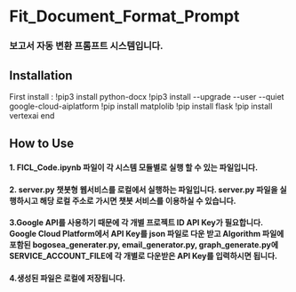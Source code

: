 Fit_Document_Format_Prompt
==========================
### 보고서 자동 변환 프롬프트 시스템입니다.

Installation
---------------
First install :
  !pip3 install python-docx
  !pip3 install --upgrade --user --quiet google-cloud-aiplatform
  !pip install matplolib
  !pip install flask
  !pip install vertexai
end

How to Use
---------------
#### 1. FICL_Code.ipynb 파일이 각 시스템 모듈별로 실행 할 수 있는 파일입니다.
#### 2. server.py 챗봇형 웹서비스를 로컬에서 실행하는 파일입니다. server.py 파일을 실행하시고 해당 로컬 주소로 가시면 챗봇 서비스를 이용하실 수 있습니다. 
#### 3.Google API를 사용하기 때문에 각 개별 프로젝트 ID API Key가 필요합니다. Google Cloud Platform에서 API Key를 json 파일로 다운 받고 Algorithm 파일에 포함된 bogosea_generater.py, email_generator.py, graph_generate.py에 SERVICE_ACCOUNT_FILE에 각 개별로 다운받은 API Key를 입력하시면 됩니다.
#### 4.생성된 파일은 로컬에 저장됩니다.
